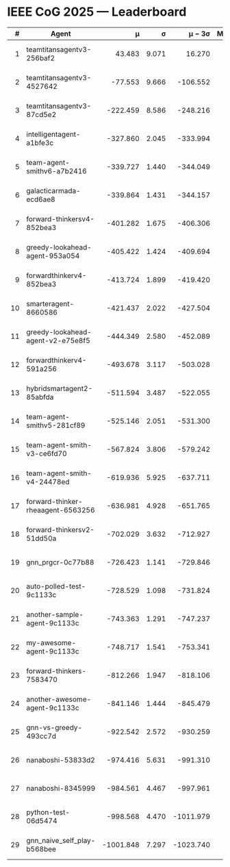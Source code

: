 # IEEE CoG 2025 — Leaderboard

| # | Agent | μ | σ | μ − 3σ | Matches | Updated |
|---:|---|---:|---:|---:|---:|---|
| 1 | teamtitansagentv3-256baf2 | 43.483 | 9.071 | 16.270 | 21116 | 2025-08-25 02:14 |
| 2 | teamtitansagentv3-4527642 | -77.553 | 9.666 | -106.552 | 20530 | 2025-08-25 02:14 |
| 3 | teamtitansagentv3-87cd5e2 | -222.459 | 8.586 | -248.216 | 21386 | 2025-08-25 02:14 |
| 4 | intelligentagent-a1bfe3c | -327.860 | 2.045 | -333.994 | 17532 | 2025-08-25 02:14 |
| 5 | team-agent-smithv6-a7b2416 | -339.727 | 1.440 | -344.049 | 20540 | 2025-08-25 02:14 |
| 6 | galacticarmada-ecd6ae8 | -339.864 | 1.431 | -344.157 | 19200 | 2025-08-25 02:14 |
| 7 | forward-thinkersv4-852bea3 | -401.282 | 1.675 | -406.306 | 16766 | 2025-08-25 02:14 |
| 8 | greedy-lookahead-agent-953a054 | -405.422 | 1.424 | -409.694 | 18974 | 2025-08-25 02:14 |
| 9 | forwardthinkerv4-852bea3 | -413.724 | 1.899 | -419.420 | 17456 | 2025-08-25 02:14 |
| 10 | smarteragent-8660586 | -421.437 | 2.022 | -427.504 | 17509 | 2025-08-25 02:14 |
| 11 | greedy-lookahead-agent-v2-e75e8f5 | -444.349 | 2.580 | -452.089 | 21174 | 2025-08-25 02:14 |
| 12 | forwardthinkerv4-591a256 | -493.678 | 3.117 | -503.028 | 17023 | 2025-08-25 02:14 |
| 13 | hybridsmartagent2-85abfda | -511.594 | 3.487 | -522.055 | 17214 | 2025-08-25 02:14 |
| 14 | team-agent-smithv5-281cf89 | -525.146 | 2.051 | -531.300 | 19880 | 2025-08-25 02:14 |
| 15 | team-agent-smith-v3-ce6fd70 | -567.824 | 3.806 | -579.242 | 21236 | 2025-08-25 02:14 |
| 16 | team-agent-smith-v4-24478ed | -619.936 | 5.925 | -637.711 | 20796 | 2025-08-25 02:14 |
| 17 | forward-thinker-rheaagent-6563256 | -636.981 | 4.928 | -651.765 | 19438 | 2025-08-25 02:14 |
| 18 | forward-thinkersv2-51dd50a | -702.029 | 3.632 | -712.927 | 20098 | 2025-08-25 02:14 |
| 19 | gnn_prgcr-0c77b88 | -726.423 | 1.141 | -729.846 | 18120 | 2025-08-25 02:14 |
| 20 | auto-polled-test-9c1133c | -728.529 | 1.098 | -731.824 | 21220 | 2025-08-25 02:14 |
| 21 | another-sample-agent-9c1133c | -743.363 | 1.291 | -747.237 | 20800 | 2025-08-25 02:14 |
| 22 | my-awesome-agent-9c1133c | -748.717 | 1.541 | -753.341 | 20820 | 2025-08-25 02:14 |
| 23 | forward-thinkers-7583470 | -812.266 | 1.947 | -818.106 | 18720 | 2025-08-25 02:14 |
| 24 | another-awesome-agent-9c1133c | -841.146 | 1.444 | -845.479 | 22020 | 2025-08-25 02:14 |
| 25 | gnn-vs-greedy-493cc7d | -922.542 | 2.572 | -930.259 | 15860 | 2025-08-25 02:14 |
| 26 | nanaboshi-53833d2 | -974.416 | 5.631 | -991.310 | 16020 | 2025-08-25 02:14 |
| 27 | nanaboshi-8345999 | -984.561 | 4.467 | -997.961 | 16870 | 2025-08-25 02:14 |
| 28 | python-test-06d5474 | -998.568 | 4.470 | -1011.979 | 16510 | 2025-08-25 02:14 |
| 29 | gnn_naive_self_play-b568bee | -1001.848 | 7.297 | -1023.740 | 16620 | 2025-08-25 02:14 |
